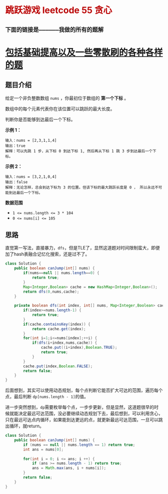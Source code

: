 # <font color="bb000">跳跃游戏 leetcode 55 贪心</font>

## **`下面的链接是——————我做的所有的题解`**

# [包括基础提高以及一些零散刷的各种各样的题](https://www.acwing.com/blog/content/33005/) 

## 题目介绍

给定一个非负整数数组 `nums` ，你最初位于数组的 **第一个下标** 。

数组中的每个元素代表你在该位置可以跳跃的最大长度。

判断你是否能够到达最后一个下标。

**示例 1：**

```
输入：nums = [2,3,1,1,4]
输出：true
解释：可以先跳 1 步，从下标 0 到达下标 1, 然后再从下标 1 跳 3 步到达最后一个下标。
```

**示例 2：**

```
输入：nums = [3,2,1,0,4]
输出：false
解释：无论怎样，总会到达下标为 3 的位置。但该下标的最大跳跃长度是 0 ， 所以永远不可能到达最后一个下标。
```

 

**数据范围**

- `1 <= nums.length <= 3 * 104`
- `0 <= nums[i] <= 105`

## 思路

直觉第一写法，直接暴力，`dfs`，但是TLE了，显然这道题对时间限制蛮大，即便加了hash表融合记忆化搜索，还是过不了。

```java
class Solution {
    public boolean canJump(int[] nums) {
        if(nums==null || nums.length==0) {
            return true;
        }
        Map<Integer,Boolean> cache = new HashMap<Integer,Boolean>();
        return dfs(0,nums,cache);
    }
    
    private boolean dfs(int index, int[] nums, Map<Integer,Boolean> cache) {
        if(index>=nums.length-1) {
            return true;
        }
        if(cache.containsKey(index)) {
            return cache.get(index);
        }
        for(int i=1;i<=nums[index];++i) {
            if(dfs(i+index,nums,cache)) {
                cache.put((i+index),Boolean.TRUE);
                return true;
            }
        }
        cache.put(index,Boolean.FALSE);
        return false;
    }
}	
```



后面想到，其实可以使用动态规划，每个点判断它能否扩大可达的范围，遍历每个点，最后判断 `dp[nums.length - 1]`的值。

进一步突然想到，`dp`需要枚举每个点，一步步更新，但是显然，这道题很早的时候就能决定最远可达范围，没必要继续动态规划下去，最后想到，可以利用贪心，只在最远可达点内循环，如果能到达更远的点，就更新最远可达范围，一旦可以跳出循环，就return。

```java
class Solution {
    public boolean canJump(int[] nums) {
        if (nums == null || nums.length == 1) return true;
        int ans = nums[0];
        
        for(int i = 0; i <= ans; i ++) {
            if (ans >= nums.length - 1) return true;
            ans = Math.max(ans, i + nums[i]);
        }
        return false;
    }
}
```









